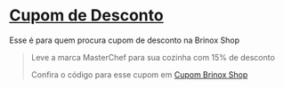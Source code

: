 # [Cupom de Desconto](https://github.com/CupomDeDesconto/Promocoes/blob/main/README.md)
Esse é para quem procura cupom de desconto na Brinox Shop
<blockquote cite="https://asasdodesconto.com/desconto/leve-a-marca-masterchef-para-sua-cozinha-com-15-de-desconto-2143975"><p>Leve a marca MasterChef para sua cozinha com 15% de desconto</p><footer>Confira o código para esse cupom em <a href="https://asasdodesconto.com/desconto/leve-a-marca-masterchef-para-sua-cozinha-com-15-de-desconto-2143975">Cupom Brinox Shop</a></footer></blockquote>